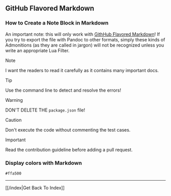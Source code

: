 ## GitHub Flavored Markdown

### How to Create a Note Block in Markdown

An important note:
this will only work with
[GithHub Flavored Markdown](https://github.github.com/gfm/)!
If you try to export the file with Pandoc to other formats, simply these kinds
of Admonitions (as they are called in jargon) will not be recognized unless you
write an appropriate Lua Filter.

> [!NOTE]
> I want the readers to read it carefully as it contains many important docs.

> [!TIP]
> Use the command line to detect and resolve the errors!

> [!WARNING]
> DON'T DELETE THE `package.json` file!

> [!CAUTION]
> Don't execute the code without commenting the test cases.

> [!IMPORTANT]
> Read the contribution guideline before adding a pull request.

### Display colors with Markdown

`#ffa500`

---

[[/index|Get Back To Index]]
